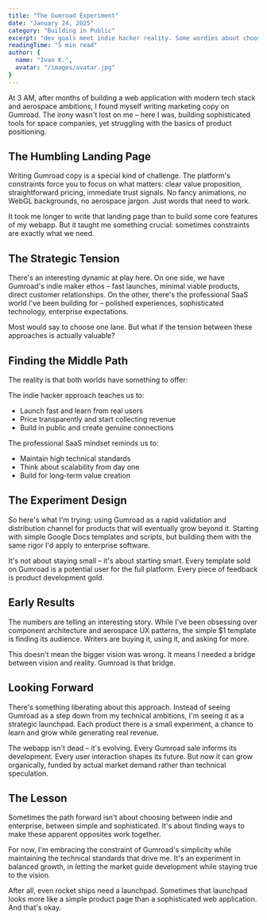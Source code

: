 ```yaml
---
title: "The Gumroad Experiment"
date: "January 24, 2025"
category: "Building in Public"
excerpt: "dev goals meet indie hacker reality. Some wordies about choosing the right constraints and finding your path to market."
readingTime: "5 min read"
author: {
  name: "Ivan K.",
  avatar: "/images/avatar.jpg"
}
---
```


At 3 AM, after months of building a web application with modern tech stack and aerospace ambitions, I found myself writing marketing copy on Gumroad. The irony wasn't lost on me – here I was, building sophisticated tools for space companies, yet struggling with the basics of product positioning.

## The Humbling Landing Page

Writing Gumroad copy is a special kind of challenge. The platform's constraints force you to focus on what matters: clear value proposition, straightforward pricing, immediate trust signals. No fancy animations, no WebGL backgrounds, no aerospace jargon. Just words that need to work.

It took me longer to write that landing page than to build some core features of my webapp. But it taught me something crucial: sometimes constraints are exactly what we need.

## The Strategic Tension

There's an interesting dynamic at play here. On one side, we have Gumroad's indie maker ethos – fast launches, minimal viable products, direct customer relationships. On the other, there's the professional SaaS world I've been building for – polished experiences, sophisticated technology, enterprise expectations.

Most would say to choose one lane. But what if the tension between these approaches is actually valuable?

## Finding the Middle Path

The reality is that both worlds have something to offer:

The indie hacker approach teaches us to:
- Launch fast and learn from real users
- Price transparently and start collecting revenue
- Build in public and create genuine connections

The professional SaaS mindset reminds us to:
- Maintain high technical standards
- Think about scalability from day one
- Build for long-term value creation

## The Experiment Design

So here's what I'm trying: using Gumroad as a rapid validation and distribution channel for products that will eventually grow beyond it. Starting with simple Google Docs templates and scripts, but building them with the same rigor I'd apply to enterprise software.

It's not about staying small – it's about starting smart. Every template sold on Gumroad is a potential user for the full platform. Every piece of feedback is product development gold.

## Early Results

The numbers are telling an interesting story. While I've been obsessing over component architecture and aerospace UX patterns, the simple $1 template is finding its audience. Writers are buying it, using it, and asking for more.

This doesn't mean the bigger vision was wrong. It means I needed a bridge between vision and reality. Gumroad is that bridge.

## Looking Forward

There's something liberating about this approach. Instead of seeing Gumroad as a step down from my technical ambitions, I'm seeing it as a strategic launchpad. Each product there is a small experiment, a chance to learn and grow while generating real revenue.

The webapp isn't dead – it's evolving. Every Gumroad sale informs its development. Every user interaction shapes its future. But now it can grow organically, funded by actual market demand rather than technical speculation.

## The Lesson

Sometimes the path forward isn't about choosing between indie and enterprise, between simple and sophisticated. It's about finding ways to make these apparent opposites work together.

For now, I'm embracing the constraint of Gumroad's simplicity while maintaining the technical standards that drive me. It's an experiment in balanced growth, in letting the market guide development while staying true to the vision.

After all, even rocket ships need a launchpad. Sometimes that launchpad looks more like a simple product page than a sophisticated web application. And that's okay.